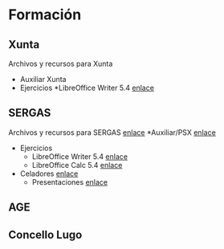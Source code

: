 # Formación

## Xunta
Archivos y recursos para Xunta
* Auxiliar Xunta
 * Ejercicios
    *LibreOffice Writer 5.4 [enlace](https://github.com/juanpacb/formacion/tree/master/XUNTA/EJERCICIOS/WRITER%205)
## SERGAS
Archivos y recursos para SERGAS [enlace](https://github.com/juanpacb/formacion/tree/master/SERGAS)
*Auxiliar/PSX [enlace](https://github.com/juanpacb/formacion/tree/master/SERGAS/AUXILIAR%20-%20PSX)
  * Ejercicios
    * LibreOffice Writer 5.4 [enlace](https://github.com/juanpacb/formacion/tree/master/SERGAS/AUXILIAR%20-%20PSX/EJERCICIOS/WRITER%205)
    * LibreOffice Calc 5.4 [enlace](https://github.com/juanpacb/formacion/tree/master/SERGAS/AUXILIAR%20-%20PSX/EJERCICIOS/CALC%205)
* Celadores [enlace](https://github.com/juanpacb/formacion/tree/master/SERGAS/CELADORES)
  * Presentaciones [enlace](https://github.com/juanpacb/formacion/tree/master/SERGAS/CELADORES/PRESENTACIONES)
## AGE

## Concello Lugo
